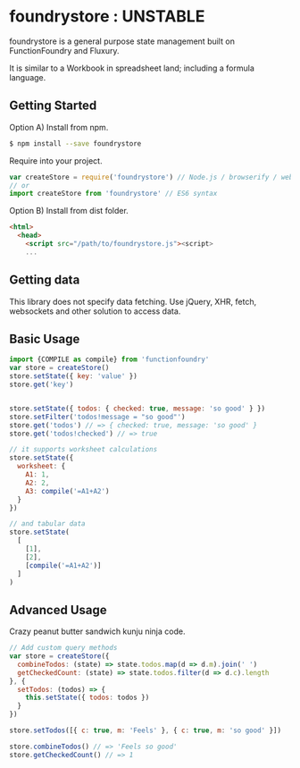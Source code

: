 # foundrystore : UNSTABLE

foundrystore is a general purpose state management built on FunctionFoundry and Fluxury.

It is similar to a Workbook in spreadsheet land; including a formula language.

## Getting Started

Option A) Install from npm.

```sh
$ npm install --save foundrystore
```

Require into your project.

```js
var createStore = require('foundrystore') // Node.js / browserify / webpack
// or
import createStore from 'foundrystore' // ES6 syntax
```

Option B) Install from dist folder.

```HTML
<html>
  <head>
    <script src="/path/to/foundrystore.js"><script>
    ...
```

## Getting data

This library does not specify data fetching. Use jQuery, XHR, fetch, websockets and other solution to access data.

## Basic Usage

```js
import {COMPILE as compile} from 'functionfoundry'
var store = createStore()
store.setState({ key: 'value' })
store.get('key')


store.setState({ todos: { checked: true, message: 'so good' } })
store.setFilter('todos!message = "so good"')
store.get('todos') // => { checked: true, message: 'so good' }
store.get('todos!checked') // => true

// it supports worksheet calculations
store.setState({
  worksheet: {
    A1: 1,
    A2: 2,
    A3: compile('=A1+A2')
  }
})

// and tabular data
store.setState(
  [
    [1],
    [2],
    [compile('=A1+A2')]
  ]
)
```

## Advanced Usage

Crazy peanut butter sandwich kunju ninja code.

```js
// Add custom query methods
var store = createStore({
  combineTodos: (state) => state.todos.map(d => d.m).join(' ')
  getCheckedCount: (state) => state.todos.filter(d => d.c).length
}, {
  setTodos: (todos) => {
    this.setState({ todos: todos })
  }
})

store.setTodos([{ c: true, m: 'Feels' }, { c: true, m: 'so good' }])

store.combineTodos() // => 'Feels so good'
store.getCheckedCount() // => 1
```
